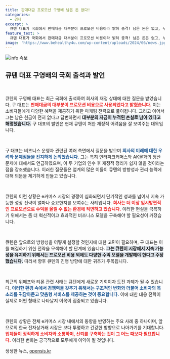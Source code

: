 ```yaml
---
title: 판매대금 프로모션 구영배 남은 돈 없다!
categories:
  - 경제
excerpt: >
  큐텐 대표가 국회에서 판매대금 대부분이 프로모션 비용이라 밝혀 충격! 남은 돈은 없고, 누적된 손실 때문에 정산 어려울 가능성까지… 과연 큐텐의 미래는?
feature_text: >
  큐텐 대표가 국회에서 판매대금 대부분이 프로모션 비용이라 밝혀 충격! 남은 돈은 없고, 누적된 손실 때문에 정산 어려울 가능성까지… 과연 큐텐의 미래는?
image: 'https://www.behealthy4u.com/wp-content/uploads/2024/06/news.jpg'
---
```


<p><img src="https://www.behealthy4u.com/wp-content/uploads/2024/06/news.jpg" alt="info 속보" /></p>

<h2 data-ke-size="size26">큐텐 대표 구영배의 국회 출석과 발언</h2>

<p data-ke-size="size16">&nbsp;</p>

<p>큐텐의 구영배 대표는 최근 국회에 출석하여 회사의 재정 상태에 대한 질문을 받았습니다. 구 대표는 <b><span style="color: #ee2323;">판매대금의 대부분이 프로모션 비용으로 사용되었다고 밝혔습니다.</span></b> 이는 소비자들에게 다양한 혜택을 제공하기 위한 마케팅 전략으로 풀이됩니다. 그리고 이어서 그는 남은 현금이 전혀 없다고 답변하면서 <b><span style="background-color: #21538527;">대부분의 자금이 누적된 손실로 남아 있다고 해명했습니다.</span></b> 구 대표의 발언은 현재 큐텐이 처한 재정적 어려움을 잘 보여주는 대목입니다.</p>

<p data-ke-size="size16">&nbsp;</p>

<p>구 대표는 비즈니스 운영과 관련된 여러 측면에서 질문을 받으며 <b><span style="color: #1a5490;">회사의 미래에 대한 우려와 문제점들을 진지하게 논의했습니다.</span></b> 그는 특히 인터파크커머스와 AK몰과의 정산 문제에 대해서도 언급하였으며, 이 두 기업의 인수 후 재정적 정리가 쉽지 않을 것이라는 점을 강조했습니다. 이러한 질문들은 업계의 많은 이들이 큐텐의 방향성과 관리 능력에 대해 의문을 제기하게 만들고 있습니다.</p>

<p data-ke-size="size16">&nbsp;</p>

<p>큐텐의 이런 상황은 e커머스 시장의 경쟁이 심화되면서 단기적인 성과를 넘어서 지속 가능한 성장 전략이 얼마나 중요한지를 보여주는 사례입니다. <b><span style="color: #ee2323;">회사는 더 이상 임시방편적인 프로모션으로 수익을 올릴 수 없는 환경에 직면하고 있습니다.</span></b> 이러한 현실을 극복하기 위해서는 좀 더 혁신적이고 효과적인 비즈니스 모델을 구축해야 할 필요성이 커졌습니다.</p>

<p data-ke-size="size16">&nbsp;</p>

<p>큐텐은 앞으로의 방향성을 어떻게 설정할 것인지에 대한 고민이 필요하며, 구 대표는 이를 해결하기 위한 전략을 모색해야 할 단계에 있습니다. <b><span style="background-color: #21538527;">그는 큐텐이 시장에서 지속 가능성을 유지하기 위해서는 프로모션 비용 외에도 다양한 수익 모델을 개발해야 한다고 주장했습니다.</span></b> 따라서 향후 큐텐의 진행 방향에 대한 귀추가 주목됩니다.</p>

<p data-ke-size="size16">&nbsp;</p>

<p>최근의 위메프와 티몬 관련 사태는 큐텐에게 새로운 기회이자 도전 과제가 될 수 있습니다. <b><span style="color: #1a5490;">이러한 환경 속에서 경쟁력을 갖추기 위해서는 구조적인 변화와 더불어 소비자의 목소리를 귀담아듣고 맞춤형 서비스를 제공하는 것이 중요합니다.</span></b> 이에 대한 대응 전략이 실제로 어떤 형태로 나타날지 이목이 집중되고 있습니다.</p>

<p data-ke-size="size16">&nbsp;</p>

<p>큐텐의 상황은 전체 e커머스 시장 내에서의 동향을 반영하는 주요 사례 중 하나이며, 앞으로의 한국 전자상거래 시장은 보다 투명하고 건강한 방향으로 나아가기를 기대합니다. <b><span style="color: #ee2323;">업체들이 정직하게 소비자와 소통하며, 신뢰를 구축하는 것이 그 어느 때보다 필요합니다.</span></b> 이러한 변화는 궁극적으로 모두에게 이익이 될 것입니다.</p>
생생한 뉴스, <a href="https://opensis.kr" rel="dofollow">opensis.kr</a>


